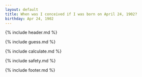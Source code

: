 ```yaml
---
layout: default
title: When was I conceived if I was born on April 24, 1902?
birthday: Apr 24, 1902
---
```


{% include header.md %}

{% include guess.md %}

{% include calculate.md %}

{% include safety.md %}

{% include footer.md %}



